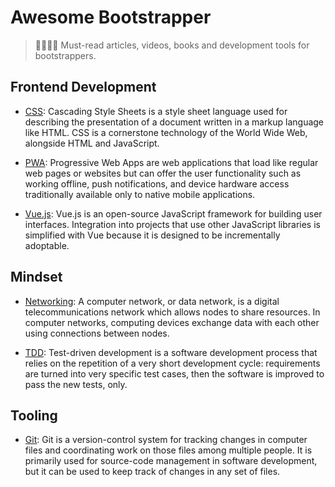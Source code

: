 # Awesome Bootstrapper

> 👩‍🚀👨‍🚀 Must-read articles, videos, books and development tools for bootstrappers.

## Frontend Development

- [CSS](frontend/css.md): Cascading Style Sheets is a style sheet language used for describing the presentation of a document written in a markup language like HTML. CSS is a cornerstone technology of the World Wide Web, alongside HTML and JavaScript.

- [PWA](frontend/pwa.md): Progressive Web Apps are web applications that load like regular web pages or websites but can offer the user functionality such as working offline, push notifications, and device hardware access traditionally available only to native mobile applications.

- [Vue.js](frontend/vue.md): Vue.js is an open-source JavaScript framework for building user interfaces. Integration into projects that use other JavaScript libraries is simplified with Vue because it is designed to be incrementally adoptable.

## Mindset

- [Networking](mindset/networking.md): A computer network, or data network, is a digital telecommunications network which allows nodes to share resources. In computer networks, computing devices exchange data with each other using connections between nodes.

- [TDD](mindset/tdd.md): Test-driven development is a software development process that relies on the repetition of a very short development cycle: requirements are turned into very specific test cases, then the software is improved to pass the new tests, only.

## Tooling

- [Git](tooling/git.md): Git is a version-control system for tracking changes in computer files and coordinating work on those files among multiple people. It is primarily used for source-code management in software development, but it can be used to keep track of changes in any set of files.
